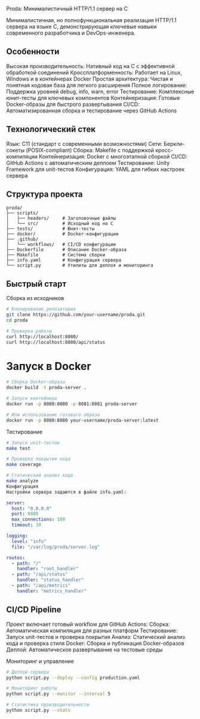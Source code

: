 Proda: Минималистичный HTTP/1.1 сервер на C

Минималистичная, но полнофункциональная реализация HTTP/1.1 сервера на языке C, демонстрирующая ключевые навыки современного разработчика и DevOps-инженера.

## Особенности
Высокая производительность: Нативный код на C с эффективной обработкой соединений
Кроссплатформенность: Работает на Linux, Windows и в контейнерах Docker
Простая архитектура: Чистая и понятная кодовая база для легкого расширения
Полное логирование: Поддержка уровней debug, info, warn, error
Тестирование: Комплексные юнит-тесты для ключевых компонентов
Контейнеризация: Готовые Docker-образы для быстрого развертывания
CI/CD: Автоматизированная сборка и тестирование через GitHub Actions

## Технологический стек
Язык: C11 (стандарт с современными возможностями)
Сети: Беркли-сокеты (POSIX-compliant)
Сборка: Makefile с поддержкой кросс-компиляции
Контейнеризация: Docker с многоэтапной сборкой
CI/CD: GitHub Actions с автоматическим деплоем
Тестирование: Unity Framework для unit-тестов
Конфигурация: YAML для гибких настроек сервера

## Структура проекта
``` text
proda/
├── scripts/
│   ├── headers/     # Заголовочные файлы
│   └── src/         # Исходный код на C
├── tests/           # Юнит-тесты
├── docker/          # Docker-конфигурации
├── .github/
│   └── workflows/   # CI/CD конфигурации
├── Dockerfile       # Описание Docker-образа
├── Makefile         # Система сборки
├── info.yaml        # Конфигурация сервера
└── script.py        # Утилиты для деплоя и мониторинга
```

## Быстрый старт
Сборка из исходников
``` bash
# Клонирование репозитория
git clone https://github.com/your-username/proda.git
cd proda

# Проверка работы 
curl http://localhost:8080/
curl http://localhost:8080/api/status
```

# Запуск в Docker
``` bash
# Сборка Docker-образа
docker build -t proda-server .

# Запуск контейнера
docker run -p 8080:8080 -p 8081:8081 proda-server

# Или использование готового образа
docker run -p 8080:8080 your-username/proda-server:latest
```

Тестирование
``` bash
# Запуск unit-тестов
make test

# Проверка покрытия кода
make coverage

# Статический анализ кода
make analyze
Конфигурация
Настройки сервера задаются в файле info.yaml:
```

``` yaml
server:
  host: "0.0.0.0"
  port: 8080
  max_connections: 100
  timeout: 30

logging:
  level: "info"
  file: "/var/log/proda/server.log"

routes:
  - path: "/"
    handler: "root_handler"
  - path: "/api/status"
    handler: "status_handler"
  - path: "/api/metrics"
    handler: "metrics_handler"
```

## CI/CD Pipeline
Проект включает готовый workflow для GitHub Actions:
Сборка: Автоматическая компиляция для разных платформ
Тестирование: Запуск unit-тестов и проверка покрытия
Анализ: Статический анализ кода и проверка стиля
Docker: Сборка и публикация Docker-образов
Деплой: Автоматическое развертывание на тестовые среды

Мониторинг и управление
``` bash
# Деплой сервера
python script.py --deploy --config production.yaml

# Мониторинг работы
python script.py --monitor --interval 5

# Статистика производительности
python script.py --stats
```
